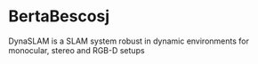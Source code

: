 # BertaBescosj
DynaSLAM is a SLAM system robust in dynamic environments for monocular, stereo and RGB-D setups
